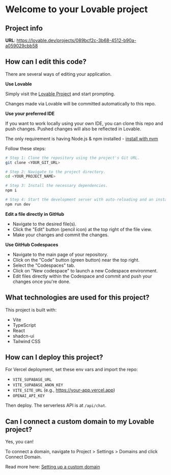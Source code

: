 # Welcome to your Lovable project

## Project info

**URL**: https://lovable.dev/projects/089bcf2c-3b68-4512-b90a-a059029cbb58

## How can I edit this code?

There are several ways of editing your application.

**Use Lovable**

Simply visit the [Lovable Project](https://lovable.dev/projects/089bcf2c-3b68-4512-b90a-a059029cbb58) and start prompting.

Changes made via Lovable will be committed automatically to this repo.

**Use your preferred IDE**

If you want to work locally using your own IDE, you can clone this repo and push changes. Pushed changes will also be reflected in Lovable.

The only requirement is having Node.js & npm installed - [install with nvm](https://github.com/nvm-sh/nvm#installing-and-updating)

Follow these steps:

```sh
# Step 1: Clone the repository using the project's Git URL.
git clone <YOUR_GIT_URL>

# Step 2: Navigate to the project directory.
cd <YOUR_PROJECT_NAME>

# Step 3: Install the necessary dependencies.
npm i

# Step 4: Start the development server with auto-reloading and an instant preview.
npm run dev
```

**Edit a file directly in GitHub**

- Navigate to the desired file(s).
- Click the "Edit" button (pencil icon) at the top right of the file view.
- Make your changes and commit the changes.

**Use GitHub Codespaces**

- Navigate to the main page of your repository.
- Click on the "Code" button (green button) near the top right.
- Select the "Codespaces" tab.
- Click on "New codespace" to launch a new Codespace environment.
- Edit files directly within the Codespace and commit and push your changes once you're done.

## What technologies are used for this project?

This project is built with:

- Vite
- TypeScript
- React
- shadcn-ui
- Tailwind CSS

## How can I deploy this project?

For Vercel deployment, set these env vars and import the repo:

- `VITE_SUPABASE_URL`
- `VITE_SUPABASE_ANON_KEY`
- `VITE_SITE_URL` (e.g., https://your-app.vercel.app)
- `OPENAI_API_KEY`

Then deploy. The serverless API is at `/api/chat`.

## Can I connect a custom domain to my Lovable project?

Yes, you can!

To connect a domain, navigate to Project > Settings > Domains and click Connect Domain.

Read more here: [Setting up a custom domain](https://docs.lovable.dev/tips-tricks/custom-domain#step-by-step-guide)
